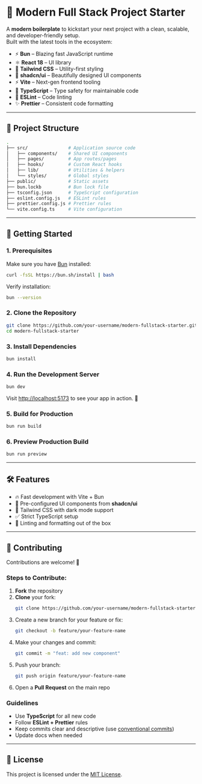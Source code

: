 # 🚀 Modern Full Stack Project Starter

A **modern boilerplate** to kickstart your next project with a clean, scalable, and developer-friendly setup.  
Built with the latest tools in the ecosystem:

- ⚡ **Bun** – Blazing fast JavaScript runtime  
- ⚛️ **React 18** – UI library  
- 🎨 **Tailwind CSS** – Utility-first styling  
- 🧩 **shadcn/ui** – Beautifully designed UI components  
- ⚡ **Vite** – Next-gen frontend tooling  
- 📘 **TypeScript** – Type safety for maintainable code  
- 🧹 **ESLint** – Code linting  
- ✨ **Prettier** – Consistent code formatting  

---

## 📂 Project Structure

```bash
.
├── src/               # Application source code
│   ├── components/    # Shared UI components
│   ├── pages/         # App routes/pages
│   ├── hooks/         # Custom React hooks
│   ├── lib/           # Utilities & helpers
│   └── styles/        # Global styles
├── public/            # Static assets
├── bun.lockb          # Bun lock file
├── tsconfig.json      # TypeScript configuration
├── eslint.config.js   # ESLint rules
├── prettier.config.js # Prettier rules
└── vite.config.ts     # Vite configuration
```

---

## 🚀 Getting Started

### 1. Prerequisites
Make sure you have [Bun](https://bun.sh) installed:

```bash
curl -fsSL https://bun.sh/install | bash
```

Verify installation:

```bash
bun --version
```

### 2. Clone the Repository

```bash
git clone https://github.com/your-username/modern-fullstack-starter.git
cd modern-fullstack-starter
```

### 3. Install Dependencies

```bash
bun install
```

### 4. Run the Development Server

```bash
bun dev
```

Visit [http://localhost:5173](http://localhost:5173) to see your app in action. 🎉  

### 5. Build for Production

```bash
bun run build
```

### 6. Preview Production Build

```bash
bun run preview
```

---

## 🛠️ Features

- 🔥 Fast development with Vite + Bun  
- 🧩 Pre-configured UI components from **shadcn/ui**  
- 🎨 Tailwind CSS with dark mode support  
- ✅ Strict TypeScript setup  
- 🧹 Linting and formatting out of the box  

---

## 🤝 Contributing

Contributions are welcome! 🙌  

### Steps to Contribute:

1. **Fork** the repository  
2. **Clone** your fork:  
   ```bash
   git clone https://github.com/your-username/modern-fullstack-starter.git
   ```
3. Create a new branch for your feature or fix:  
   ```bash
   git checkout -b feature/your-feature-name
   ```
4. Make your changes and commit:  
   ```bash
   git commit -m "feat: add new component"
   ```
5. Push your branch:  
   ```bash
   git push origin feature/your-feature-name
   ```
6. Open a **Pull Request** on the main repo  

### Guidelines

- Use **TypeScript** for all new code  
- Follow **ESLint + Prettier** rules  
- Keep commits clear and descriptive (use [conventional commits](https://www.conventionalcommits.org/))  
- Update docs when needed  

---

## 📜 License

This project is licensed under the [MIT License](./LICENSE).
